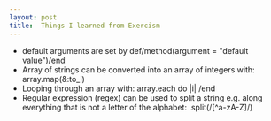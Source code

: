 ```yaml
---
layout: post
title:  Things I learned from Exercism
---
```


- default arguments are set by def/method(argument = "default value")/end
- Array of strings can be converted into an array of integers with: array.map(&:to_i)
- Looping through an array with: array.each do |i| /end
- Regular expression (regex) can be used to split a string e.g. along everything that is not a letter of the alphabet: .split(/[^a-zA-Z]/)
